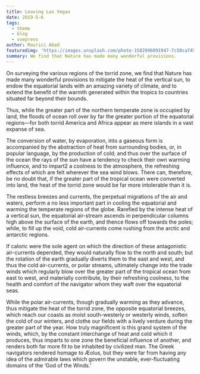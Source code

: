 ```yaml
---
title: Leaving Las Vegas
date: 2019-5-6
tags: 
  - theme
  - blog
  - vuepress
author: Maurici Abad
featuredimg: 'https://images.unsplash.com/photo-1582996091947-7c50ca745bc9?ixlib=rb-1.2.1&ixid=eyJhcHBfaWQiOjEyMDd9&auto=format&fit=crop&w=1049&q=80'
summary: We find that Nature has made many wonderful provisions.
---
```


On surveying the various regions of the torrid zone, we find that Nature has made many wonderful provisions to mitigate the heat of the vertical sun, to endow the equatorial lands with an amazing variety of climate, and to extend the benefit of the warmth generated within the tropics to countries situated far beyond their bounds.

Thus, while the greater part of the northern temperate zone is occupied by land, the floods of ocean roll over by far the greater portion of the equatorial regions—for both torrid America and Africa appear as mere islands in a vast expanse of sea.

The conversion of water, by evaporation, into a gaseous form is accompanied by the abstraction of heat from surrounding bodies, or, in popular language, by the production of cold; and thus over the surface of the ocean the rays of the sun have a tendency to check their own warming influence, and to impart2 a coolness to the atmosphere, the refreshing effects of which are felt wherever the sea wind blows. There can, therefore, be no doubt that, if the greater part of the tropical ocean were converted into land, the heat of the torrid zone would be far more intolerable than it is.

The restless breezes and currents, the perpetual migrations of the air and waters, perform a no less important part in cooling the equatorial and warming the temperate regions of the globe. Rarefied by the intense heat of a vertical sun, the equatorial air-stream ascends in perpendicular columns high above the surface of the earth, and thence flows off towards the poles; while, to fill up the void, cold air-currents come rushing from the arctic and antarctic regions.

If caloric were the sole agent on which the direction of these antagonistic air-currents depended, they would naturally flow to the north and south; but the rotation of the earth gradually diverts them to the east and west, and thus the cold air-currents, or polar streams, ultimately change into the trade winds which regularly blow over the greater part of the tropical ocean from east to west, and materially contribute, by their refreshing coolness, to the health and comfort of the navigator whom they waft over the equatorial seas.

While the polar air-currents, though gradually warming as they advance, thus mitigate the heat of the torrid zone, the opposite equatorial breezes, which reach our coasts as moist south-westerly or westerly winds, soften the cold of our winters, and clothe our fields with a lively verdure during the greater part of the year. How truly magnificent is this grand system of the winds, which, by the constant interchange of heat and cold which it produces, thus imparts to one zone the beneficial influence of another, and renders both far more fit to be inhabited by civilized man. The Greek navigators rendered homage to Æolus, but they were far from having any idea of the admirable laws which govern the unstable, ever-fluctuating domains of the ‘God of the Winds.’
